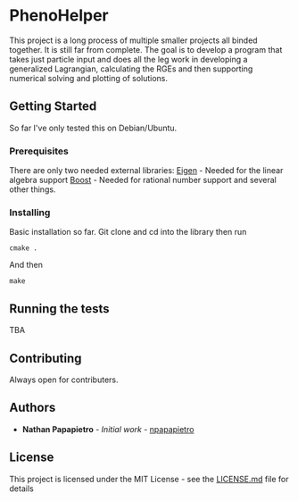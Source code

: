 # PhenoHelper

This project is a long process of multiple smaller projects all binded together. It is still far from complete. The goal is to develop a program that takes just particle input and does all the leg work in developing a generalized Lagrangian, calculating the RGEs and then supporting numerical solving and plotting of solutions.

## Getting Started

So far I've only tested this on Debian/Ubuntu.

### Prerequisites

There are only two needed external libraries:
[Eigen](http://eigen.tuxfamily.org/index.php?title=Main_Page) - Needed for the linear algebra support
[Boost](http://www.boost.org/) - Needed for rational number support and several other things.


### Installing

Basic installation so far. Git clone and cd into the library then run
```
cmake .
```

And then 

```
make
```

## Running the tests

TBA

## Contributing

Always open for contributers.

## Authors

* **Nathan Papapietro** - *Initial work* - [npapapietro](https://github.com/npapapietro)

## License

This project is licensed under the MIT License - see the [LICENSE.md](LICENSE.md) file for details


